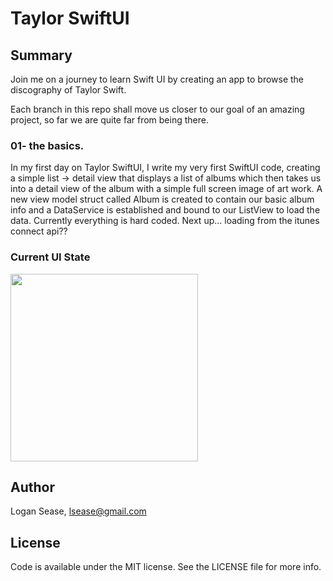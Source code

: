 # Taylor SwiftUI

## Summary
Join me on a journey to learn Swift UI by creating an app to browse the discography of Taylor Swift.

Each branch in this repo shall move us closer to our goal of an amazing project, so far we are quite far from being there.

### 01- the basics.
In my first day on Taylor SwiftUI, I write my very first SwiftUI code, creating a simple list -> detail view that displays a list of albums which then takes us into a detail view of the album with a simple full screen image of art work.
A new view model struct called Album is created to contain our basic album info and a DataService is established and bound to our ListView to load the data.
Currently everything is hard coded.
Next up... loading from the itunes connect api??

### Current UI State

<img src="https://user-images.githubusercontent.com/1085547/86537293-23161400-bebc-11ea-9171-8c945c76c99a.png" data-canonical-src="https://user-images.githubusercontent.com/1085547/86537293-23161400-bebc-11ea-9171-8c945c76c99a.png" width="300"/>

## Author

Logan Sease, lsease@gmail.com

## License

Code is available under the MIT license. See the LICENSE file for more info.
